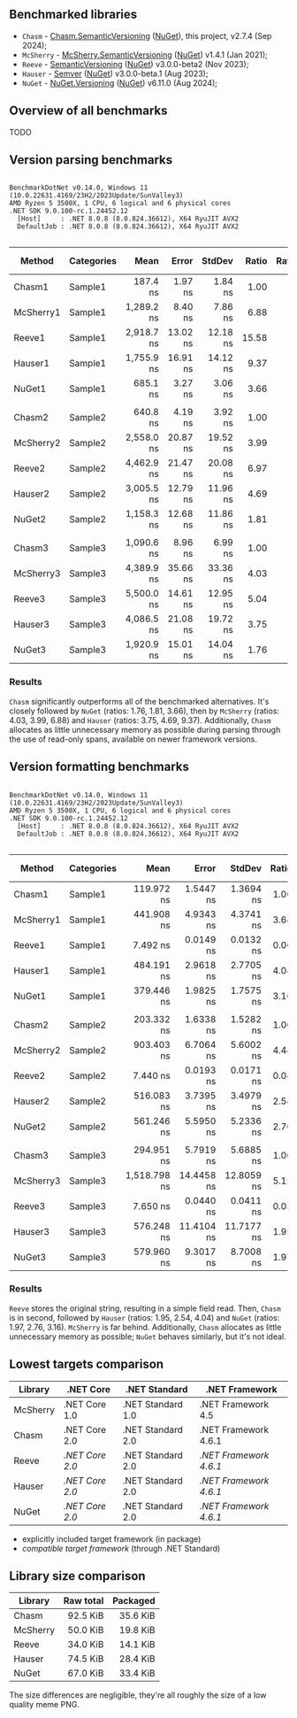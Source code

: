 ## Benchmarked libraries

- `Chasm` - [Chasm.SemanticVersioning](https://github.com/Chasmical/Chasm/tree/main/Chasm.SemanticVersioning#readme) ([NuGet](https://www.nuget.org/packages/Chasm.SemanticVersioning)), this project, v2.7.4 (Sep 2024);
- `McSherry` - [McSherry.SemanticVersioning](https://github.com/McSherry/McSherry.SemanticVersioning) ([NuGet](https://www.nuget.org/packages/McSherry.SemanticVersioning)) v1.4.1 (Jan 2021);
- `Reeve` - [SemanticVersioning](https://github.com/adamreeve/semver.net) ([NuGet](https://www.nuget.org/packages/SemanticVersioning)) v3.0.0-beta2 (Nov 2023);
- `Hauser` - [Semver](https://github.com/maxhauser/semver) ([NuGet](https://www.nuget.org/packages/Semver)) v3.0.0-beta.1 (Aug 2023);
- `NuGet` - [NuGet.Versioning](https://github.com/NuGet/NuGet.Client/tree/dev/src/NuGet.Core/NuGet.Versioning) ([NuGet](https://www.nuget.org/packages/NuGet.Versioning)) v6.11.0 (Aug 2024);



## Overview of all benchmarks

TODO



## Version parsing benchmarks

```

BenchmarkDotNet v0.14.0, Windows 11 (10.0.22631.4169/23H2/2023Update/SunValley3)
AMD Ryzen 5 3500X, 1 CPU, 6 logical and 6 physical cores
.NET SDK 9.0.100-rc.1.24452.12
  [Host]     : .NET 8.0.8 (8.0.824.36612), X64 RyuJIT AVX2
  DefaultJob : .NET 8.0.8 (8.0.824.36612), X64 RyuJIT AVX2


```
| Method    | Categories | Mean       | Error    | StdDev   | Ratio | RatioSD | Gen0   | Allocated | Alloc Ratio |
|---------- |----------- |-----------:|---------:|---------:|------:|--------:|-------:|----------:|------------:|
| Chasm1    | Sample1    |   187.4 ns |  1.97 ns |  1.84 ns |  1.00 |    0.01 | 0.0381 |     320 B |        1.00 |
| McSherry1 | Sample1    | 1,289.2 ns |  8.40 ns |  7.86 ns |  6.88 |    0.08 | 0.3986 |    3344 B |       10.45 |
| Reeve1    | Sample1    | 2,918.7 ns | 13.02 ns | 12.18 ns | 15.58 |    0.16 | 0.6523 |    5464 B |       17.07 |
| Hauser1   | Sample1    | 1,755.9 ns | 16.91 ns | 14.12 ns |  9.37 |    0.12 | 0.3414 |    2864 B |        8.95 |
| NuGet1    | Sample1    |   685.1 ns |  3.27 ns |  3.06 ns |  3.66 |    0.04 | 0.1650 |    1384 B |        4.33 |
|           |            |            |          |          |       |         |        |           |             |
| Chasm2    | Sample2    |   640.8 ns |  4.19 ns |  3.92 ns |  1.00 |    0.01 | 0.1802 |    1512 B |        1.00 |
| McSherry2 | Sample2    | 2,558.0 ns | 20.87 ns | 19.52 ns |  3.99 |    0.04 | 0.6104 |    5136 B |        3.40 |
| Reeve2    | Sample2    | 4,462.9 ns | 21.47 ns | 20.08 ns |  6.97 |    0.05 | 1.0147 |    8536 B |        5.65 |
| Hauser2   | Sample2    | 3,005.5 ns | 12.79 ns | 11.96 ns |  4.69 |    0.03 | 0.6409 |    5368 B |        3.55 |
| NuGet2    | Sample2    | 1,158.3 ns | 12.68 ns | 11.86 ns |  1.81 |    0.02 | 0.3109 |    2616 B |        1.73 |
|           |            |            |          |          |       |         |        |           |             |
| Chasm3    | Sample3    | 1,090.6 ns |  8.96 ns |  6.99 ns |  1.00 |    0.01 | 0.3662 |    3064 B |        1.00 |
| McSherry3 | Sample3    | 4,389.9 ns | 35.66 ns | 33.36 ns |  4.03 |    0.04 | 0.9537 |    8032 B |        2.62 |
| Reeve3    | Sample3    | 5,500.0 ns | 14.61 ns | 12.95 ns |  5.04 |    0.03 | 1.1520 |    9672 B |        3.16 |
| Hauser3   | Sample3    | 4,086.5 ns | 21.08 ns | 19.72 ns |  3.75 |    0.03 | 0.9003 |    7592 B |        2.48 |
| NuGet3    | Sample3    | 1,920.9 ns | 15.01 ns | 14.04 ns |  1.76 |    0.02 | 0.4864 |    4072 B |        1.33 |

### Results

`Chasm` significantly outperforms all of the benchmarked alternatives. It's closely followed by `NuGet` (ratios: 1.76, 1.81, 3.66), then by `McSherry` (ratios: 4.03, 3.99, 6.88) and `Hauser` (ratios: 3.75, 4.69, 9.37). Additionally, `Chasm` allocates as little unnecessary memory as possible during parsing through the use of read-only spans, available on newer framework versions.



## Version formatting benchmarks

```

BenchmarkDotNet v0.14.0, Windows 11 (10.0.22631.4169/23H2/2023Update/SunValley3)
AMD Ryzen 5 3500X, 1 CPU, 6 logical and 6 physical cores
.NET SDK 9.0.100-rc.1.24452.12
  [Host]     : .NET 8.0.8 (8.0.824.36612), X64 RyuJIT AVX2
  DefaultJob : .NET 8.0.8 (8.0.824.36612), X64 RyuJIT AVX2


```
| Method    | Categories | Mean         | Error      | StdDev     | Ratio | RatioSD | Gen0   | Allocated | Alloc Ratio |
|---------- |----------- |-------------:|-----------:|-----------:|------:|--------:|-------:|----------:|------------:|
| Chasm1    | Sample1    |   119.972 ns |  1.5447 ns |  1.3694 ns |  1.00 |    0.02 | 0.0248 |     208 B |        1.00 |
| McSherry1 | Sample1    |   441.908 ns |  4.9343 ns |  4.3741 ns |  3.68 |    0.05 | 0.1469 |    1232 B |        5.92 |
| Reeve1    | Sample1    |     7.492 ns |  0.0149 ns |  0.0132 ns |  0.06 |    0.00 |      - |         - |        0.00 |
| Hauser1   | Sample1    |   484.191 ns |  2.9618 ns |  2.7705 ns |  4.04 |    0.05 | 0.0954 |     800 B |        3.85 |
| NuGet1    | Sample1    |   379.446 ns |  1.9825 ns |  1.7575 ns |  3.16 |    0.04 | 0.0248 |     208 B |        1.00 |
|           |            |              |            |            |       |         |        |           |             |
| Chasm2    | Sample2    |   203.332 ns |  1.6338 ns |  1.5282 ns |  1.00 |    0.01 | 0.0439 |     368 B |        1.00 |
| McSherry2 | Sample2    |   903.403 ns |  6.7064 ns |  5.6002 ns |  4.44 |    0.04 | 0.2193 |    1840 B |        5.00 |
| Reeve2    | Sample2    |     7.440 ns |  0.0193 ns |  0.0171 ns |  0.04 |    0.00 |      - |         - |        0.00 |
| Hauser2   | Sample2    |   516.083 ns |  3.7395 ns |  3.4979 ns |  2.54 |    0.03 | 0.1297 |    1088 B |        2.96 |
| NuGet2    | Sample2    |   561.246 ns |  5.5950 ns |  5.2336 ns |  2.76 |    0.03 | 0.0715 |     600 B |        1.63 |
|           |            |              |            |            |       |         |        |           |             |
| Chasm3    | Sample3    |   294.951 ns |  5.7919 ns |  5.6885 ns |  1.00 |    0.03 | 0.0715 |     600 B |        1.00 |
| McSherry3 | Sample3    | 1,518.798 ns | 14.4458 ns | 12.8059 ns |  5.15 |    0.10 | 0.3281 |    2744 B |        4.57 |
| Reeve3    | Sample3    |     7.650 ns |  0.0440 ns |  0.0411 ns |  0.03 |    0.00 |      - |         - |        0.00 |
| Hauser3   | Sample3    |   576.248 ns | 11.4104 ns | 11.7177 ns |  1.95 |    0.05 | 0.1822 |    1528 B |        2.55 |
| NuGet3    | Sample3    |   579.960 ns |  9.3017 ns |  8.7008 ns |  1.97 |    0.05 | 0.0772 |     648 B |        1.08 |

### Results

`Reeve` stores the original string, resulting in a simple field read. Then, `Chasm` is in second, followed by `Hauser` (ratios: 1.95, 2.54, 4.04) and `NuGet` (ratios: 1.97, 2.76, 3.16). `McSherry` is far behind. Additionally, `Chasm` allocates as little unnecessary memory as possible; `NuGet` behaves similarly, but it's not ideal.



## Lowest targets comparison

| Library    | .NET Core       | .NET Standard       | .NET Framework         |
|------------|-----------------|---------------------|------------------------|
| McSherry   | .NET Core 1.0   | .NET Standard 1.0   | .NET Framework 4.5     |
| Chasm      | .NET Core 2.0   | .NET Standard 2.0   | .NET Framework 4.6.1   |
| Reeve      | *.NET Core 2.0* | .NET Standard 2.0   | *.NET Framework 4.6.1* |
| Hauser     | *.NET Core 2.0* | .NET Standard 2.0   | *.NET Framework 4.6.1* |
| NuGet      | *.NET Core 2.0* | .NET Standard 2.0   | *.NET Framework 4.6.1* |

- explicitly included target framework (in package)
- *compatible target framework* (through .NET Standard)



## Library size comparison

| Library    | Raw total |  Packaged |
|------------|----------:|----------:|
| Chasm      |  92.5 KiB |  35.6 KiB |
| McSherry   |  50.0 KiB |  19.8 KiB |
| Reeve      |  34.0 KiB |  14.1 KiB |
| Hauser     |  74.5 KiB |  28.4 KiB |
| NuGet      |  67.0 KiB |  33.4 KiB |

The size differences are negligible, they're all roughly the size of a low quality meme PNG.


